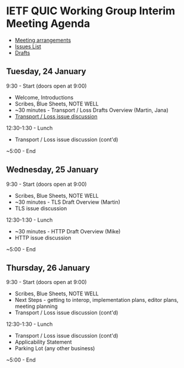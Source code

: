 # IETF QUIC Working Group Interim Meeting Agenda

* [Meeting arrangements](https://github.com/quicwg/wg-materials/blob/master/interim-17-01/arrangements.md)
* [Issues List](https://github.com/quicwg/base-drafts/issues)
* [Drafts](https://github.com/quicwg/base-drafts)

## Tuesday, 24 January

9:30 - Start (doors open at 9:00)

* Welcome, Introductions
* Scribes, Blue Sheets, NOTE WELL
* ~30 minutes - Transport / Loss Drafts Overview (Martin, Jana)
* [Transport / Loss issue discussion](transport-issues.md)

12:30-1:30 - Lunch

* Transport / Loss issue discussion (cont'd)

~5:00 - End


## Wednesday, 25 January

9:30 - Start (doors open at 9:00)

* Scribes, Blue Sheets, NOTE WELL
* ~30 minutes - TLS Draft Overview (Martin)
* TLS issue discussion

12:30-1:30 - Lunch

* ~30 minutes - HTTP Draft Overview (Mike)
* HTTP issue discussion

~5:00 - End


## Thursday, 26 January

9:30 - Start (doors open at 9:00)

* Scribes, Blue Sheets, NOTE WELL
* Next Steps - getting to interop, implementation plans, editor plans, meeting planning
* Transport / Loss issue discussion (cont'd)

12:30-1:30 - Lunch

* Transport / Loss issue discussion (cont'd)
* Applicability Statement
* Parking Lot (any other business)

~5:00 - End

